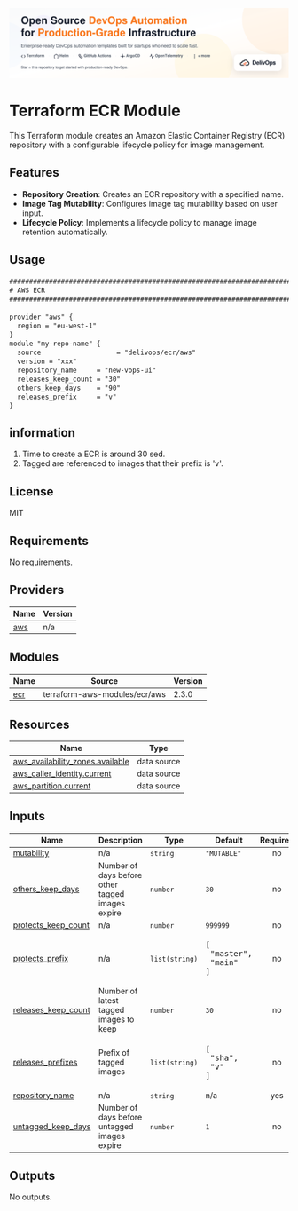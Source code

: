 [![DelivOps banner](https://raw.githubusercontent.com/delivops/.github/main/images/banner.png?raw=true)](https://delivops.com)

# Terraform ECR Module

This Terraform module creates an Amazon Elastic Container Registry (ECR) repository with a configurable lifecycle policy for image management.

## Features

- **Repository Creation**: Creates an ECR repository with a specified name.
- **Image Tag Mutability**: Configures image tag mutability based on user input.
- **Lifecycle Policy**: Implements a lifecycle policy to manage image retention automatically.

## Usage

```hcl
################################################################################
# AWS ECR
################################################################################

provider "aws" {
  region = "eu-west-1"
}
module "my-repo-name" {
  source                   = "delivops/ecr/aws"
  version = "xxx"
  repository_name     = "new-vops-ui"
  releases_keep_count = "30"
  others_keep_days    = "90"
  releases_prefix     = "v"
}
```

## information

1. Time to create a ECR is around 30 sed.
2. Tagged are referenced to images that their prefix is 'v'.

## License

MIT

<!-- BEGIN_TF_DOCS -->
## Requirements

No requirements.

## Providers

| Name | Version |
|------|---------|
| <a name="provider_aws"></a> [aws](#provider\_aws) | n/a |

## Modules

| Name | Source | Version |
|------|--------|---------|
| <a name="module_ecr"></a> [ecr](#module\_ecr) | terraform-aws-modules/ecr/aws | 2.3.0 |

## Resources

| Name | Type |
|------|------|
| [aws_availability_zones.available](https://registry.terraform.io/providers/hashicorp/aws/latest/docs/data-sources/availability_zones) | data source |
| [aws_caller_identity.current](https://registry.terraform.io/providers/hashicorp/aws/latest/docs/data-sources/caller_identity) | data source |
| [aws_partition.current](https://registry.terraform.io/providers/hashicorp/aws/latest/docs/data-sources/partition) | data source |

## Inputs

| Name | Description | Type | Default | Required |
|------|-------------|------|---------|:--------:|
| <a name="input_mutability"></a> [mutability](#input\_mutability) | n/a | `string` | `"MUTABLE"` | no |
| <a name="input_others_keep_days"></a> [others\_keep\_days](#input\_others\_keep\_days) | Number of days before other tagged images expire | `number` | `30` | no |
| <a name="input_protects_keep_count"></a> [protects\_keep\_count](#input\_protects\_keep\_count) | n/a | `number` | `999999` | no |
| <a name="input_protects_prefix"></a> [protects\_prefix](#input\_protects\_prefix) | n/a | `list(string)` | <pre>[<br/>  "master",<br/>  "main"<br/>]</pre> | no |
| <a name="input_releases_keep_count"></a> [releases\_keep\_count](#input\_releases\_keep\_count) | Number of latest tagged images to keep | `number` | `30` | no |
| <a name="input_releases_prefixes"></a> [releases\_prefixes](#input\_releases\_prefixes) | Prefix of tagged images | `list(string)` | <pre>[<br/>  "sha",<br/>  "v"<br/>]</pre> | no |
| <a name="input_repository_name"></a> [repository\_name](#input\_repository\_name) | n/a | `string` | n/a | yes |
| <a name="input_untagged_keep_days"></a> [untagged\_keep\_days](#input\_untagged\_keep\_days) | Number of days before untagged images expire | `number` | `1` | no |

## Outputs

No outputs.
<!-- END_TF_DOCS -->
